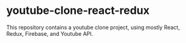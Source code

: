 # youtube-clone-react-redux
This repository contains a youtube clone project, using mostly React, Redux, Firebase, and Youtube API. 
